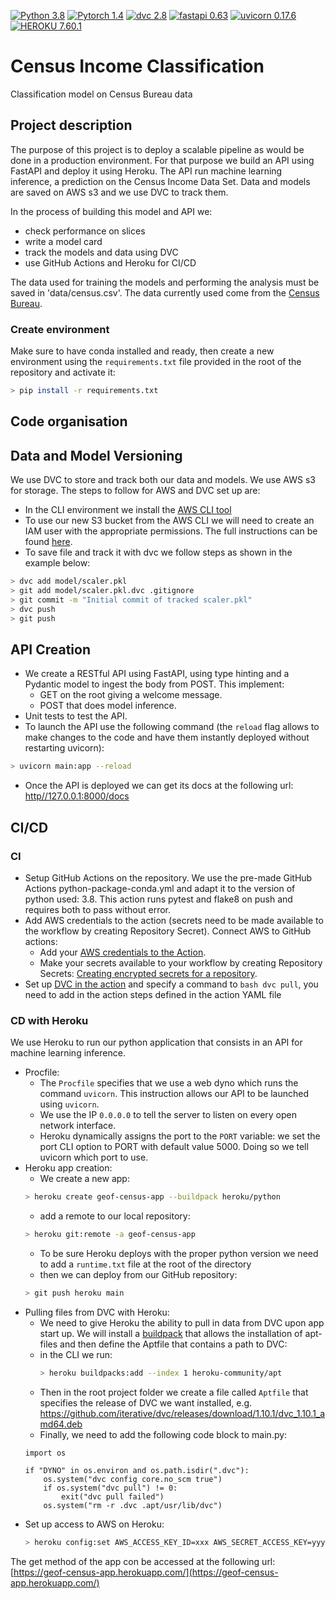 [![Python 3.8](https://img.shields.io/badge/python-3.8-blue.svg)](https://www.python.org/downloads/release/python-380/)
[![Pytorch 1.4](https://img.shields.io/badge/pytorch-1.4-blue.svg)](https://pytorch.org/blog/pytorch-1-dot-4-released-and-domain-libraries-updated/)
[![dvc 2.8](https://img.shields.io/badge/dvc-2.8-blue.svg)](https://dvc.org/doc/install)
[![fastapi 0.63](https://img.shields.io/badge/fastapi-0.63-blue.svg)](https://fastapi.tiangolo.com/release-notes/#0630)
[![uvicorn 0.17.6](https://img.shields.io/badge/uvicorn-0.17.6-blue.svg)](https://pypi.org/project/uvicorn/0.17.6/)
[![HEROKU 7.60.1](https://img.shields.io/badge/heroku-7.60.1-blue.svg)](https://www.heroku.com/)

# Census Income Classification
Classification model on Census Bureau data

## Project description

The purpose of this project is to deploy a scalable pipeline as would be done in a production environment. For that 
purpose we build an API using FastAPI and deploy it using Heroku. The API run machine learning inference, a prediction 
on the Census Income Data Set. Data and models are saved on AWS s3 and we use DVC to track them.

In the process of building this model and API we:
- check performance on slices
- write a model card
- track the models and data using DVC
- use GitHub Actions and Heroku for CI/CD

The data used for training the models and performing the analysis must be saved in 
'data/census.csv'. The data currently used come from the [Census Bureau](https://archive.ics.uci.edu/ml/datasets/census+income). 

### Create environment
Make sure to have conda installed and ready, then create a new environment using the ``requirements.txt``
file provided in the root of the repository and activate it:

```bash
> pip install -r requirements.txt
```

## Code organisation

## Data and Model Versioning
We use DVC to store and track both our data and models. We use AWS s3 for storage. The steps to follow for AWS and DVC 
set up are:
- In the CLI environment we install the [AWS CLI tool](https://docs.aws.amazon.com/cli/latest/userguide/cli-chap-install.html)
- To use our new S3 bucket from the AWS CLI we will need to create an IAM user with the appropriate permissions. 
The full instructions can be found [here](https://docs.aws.amazon.com/IAM/latest/UserGuide/id_users_create.html#id_users_create_console).
- To save file and track it with dvc we follow steps as shown in the example below:
```bash
> dvc add model/scaler.pkl
> git add model/scaler.pkl.dvc .gitignore
> git commit -m "Initial commit of tracked scaler.pkl"
> dvc push
> git push
```
## API Creation

- We create a RESTful API using FastAPI, using type hinting and a Pydantic model to ingest the body from POST. 
This implement:
  - GET on the root giving a welcome message.
  - POST that does model inference.
- Unit tests to test the API.
- To launch the API use the following command (the `reload` flag allows to make changes to the code and have them 
instantly deployed without restarting uvicorn):
```bash
> uvicorn main:app --reload
```
- Once the API is deployed we can get its docs at the following url: [http//127.0.0.1:8000/docs](http//127.0.0.1:8000/docs)

## CI/CD
### CI
- Setup GitHub Actions on the repository. We use the pre-made GitHub Actions python-package-conda.yml and adapt it to
the version of python used: 3.8. This action runs pytest and flake8 on push and requires both to pass without error.
- Add AWS credentials to the action (secrets need to be made available to the workflow by creating Repository Secret).
Connect AWS to GitHub actions:
  - Add your [AWS credentials to the Action](https://github.com/marketplace/actions/configure-aws-credentials-action-for-github-actions).
  - Make your secrets available to your workflow by creating Repository Secrets: 
  [Creating encrypted secrets for a repository](https://docs.github.com/en/actions/security-guides/encrypted-secrets#creating-encrypted-secrets-for-a-repository).
- Set up [DVC in the action](https://github.com/iterative/setup-dvc) and specify a command to ```bash dvc pull```, you need to add in the action steps defined in the action YAML file

### CD with Heroku
 We use Heroku to run our python application that consists in an API for machine learning inference.
- Procfile:
  - The ```Procfile``` specifies that we use a web dyno which runs the command ```uvicorn```. This instruction allows 
  our API to be launched using ```uvicorn```.
  - We use the IP ```0.0.0.0``` to tell the server to listen on every open network interface. 
  - Heroku dynamically assigns the port to the ```PORT``` variable: we set the port CLI option to PORT with default 
  value 5000. Doing so we tell uvicorn which port to use.
- Heroku app creation:
  - We create a new app:
  ```bash
  > heroku create geof-census-app --buildpack heroku/python
  ```
  - add a remote to our local repository:
  ```bash
  > heroku git:remote -a geof-census-app
  ```
  - To be sure Heroku deploys with the proper python version we need to add a `runtime.txt` file at the root 
  of the directory
  - then we can deploy from our GitHub repository:
  ```bash
  > git push heroku main
  ```
- Pulling files from DVC with Heroku: 
  - We need to give Heroku the ability to pull in data from DVC upon app start up. We will install 
    a [buildpack](https://elements.heroku.com/buildpacks/heroku/heroku-buildpack-apt) that allows the installation of 
    apt-files and then define the Aptfile that contains a path to DVC:
  - in the CLI we run:
    ```bash
    > heroku buildpacks:add --index 1 heroku-community/apt
    ```
  - Then in the root project folder we create a file called `Aptfile` that specifies the release of DVC we want 
  installed, e.g. https://github.com/iterative/dvc/releases/download/1.10.1/dvc_1.10.1_amd64.deb
  - Finally, we need to add the following code block to main.py:
  ```
  import os
  
  if "DYNO" in os.environ and os.path.isdir(".dvc"):
      os.system("dvc config core.no_scm true")
      if os.system("dvc pull") != 0:
          exit("dvc pull failed")
      os.system("rm -r .dvc .apt/usr/lib/dvc")
  ```
- Set up access to AWS on Heroku:
  ```bash
  > heroku config:set AWS_ACCESS_KEY_ID=xxx AWS_SECRET_ACCESS_KEY=yyy
  ```
The get method of the app con be accessed at the following url: [https://geof-census-app.herokuapp.com/](https://geof-census-app.herokuapp.com/)

